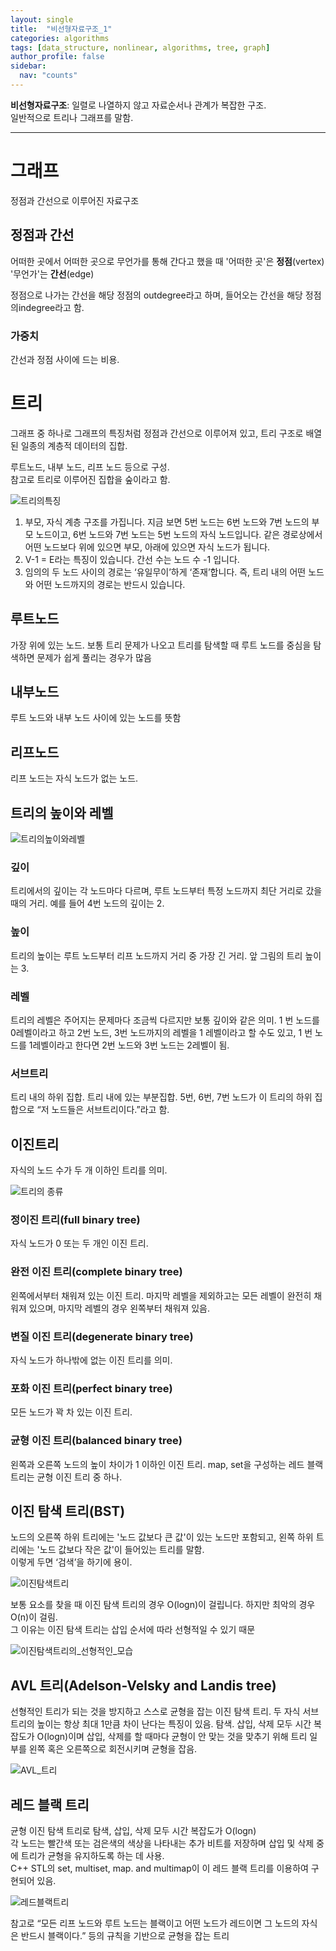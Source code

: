 ```yaml
---
layout: single
title:  "비선형자료구조_1"
categories: algorithms
tags: [data_structure, nonlinear, algorithms, tree, graph]
author_profile: false
sidebar:
  nav: "counts"
---
```

  **비선형자료구조**: 일렬로 나열하지 않고 자료순서나 관계가 복잡한 구조.<br>
  일반적으로 트리나 그래프를 말함.
***

# 그래프

  정점과 간선으로 이루어진 자료구조

## 정점과 간선
어떠한 곳에서 어떠한 곳으로 무언가를 통해 간다고 했을 때 '어떠한 곳'은 **정점**(vertex) '무언가'는 **간선**(edge)

정점으로 나가는 간선을 해당 정점의 outdegree라고 하며, 들어오는 간선을 해당 정점의indegree라고 함. 

### 가중치
  간선과 정점 사이에 드는 비용.
  
# 트리
그래프 중 하나로 그래프의 특징처럼 정점과 간선으로 이루어져 있고, 트리 구조로 배열된 일종의 계층적 데이터의 집합.<br>

루트노드, 내부 노드, 리프 노드 등으로 구성.<br>
참고로 트리로 이루어진 집합을 숲이라고 함. <br>

![트리의특징]({{site.url}}/images/2024-04-05-nonlinear_1/img.png)
  1. 부모, 자식 계층 구조를 가집니다. 지금 보면 5번 노드는 6번 노드와 7번 노드의 부모 노드이고, 6번 노드와 7번 노드는 5번 노드의 자식 노드입니다. 같은 경로상에서 어떤 노드보다 위에 있으면 부모, 아래에 있으면 자식 노드가 됩니다.
  2.  V-1 = E라는 특징이 있습니다. 간선 수는 노드 수 -1 입니다.
  3. 임의의 두 노드 사이의 경로는 ‘유일무이’하게 ‘존재’합니다. 즉, 트리 내의 어떤 노드와 어떤 노드까지의 경로는 반드시 있습니다.

## 루트노드

가장 위에 있는 노드. 보통 트리 문제가 나오고 트리를 탐색할 때 루트 노드를 중심을 탐색하면 문제가 쉽게 풀리는 경우가 많음

## 내부노드

루트 노드와 내부 노드 사이에 있는 노드를 뜻함

## 리프노드

리프 노드는 자식 노드가 없는 노드. 

## 트리의 높이와 레벨

![트리의높이와레벨]({{site.url}}/images/2024-04-05-nonlinear_1/img_1.png)

### 깊이
  트리에서의 깊이는 각 노드마다 다르며, 루트 노드부터 특정 노드까지 최단 거리로 갔을 때의 거리. 예를 들어 4번 노드의 깊이는 2.
### 높이
  트리의 높이는 루트 노드부터 리프 노드까지 거리 중 가장 긴 거리. 앞 그림의 트리 높이는 3.
### 레벨
  트리의 레벨은 주어지는 문제마다 조금씩 다르지만 보통 깊이와 같은 의미. 1 번 노드를 0레벨이라고 하고 2번 노드, 3번 노드까지의 레벨을 1 레벨이라고 할 수도 있고, 1 번 노드를 1레벨이라고 한다면 2번 노드와 3번 노드는 2레벨이 됨.
### 서브트리
  트리 내의 하위 집합. 트리 내에 있는 부분집합. 5번, 6번, 7번 노드가 이 트리의 하위 집합으로 “저 노드들은 서브트리이다.”라고 함.

## 이진트리

자식의 노드 수가 두 개 이하인 트리를 의미. 

![트리의 종류]({{site.url}}/images/2024-04-05-nonlinear_1/img_2.png)

### 정이진 트리(full binary tree)
  자식 노드가 0 또는 두 개인 이진 트리.
### 완전 이진 트리(complete binary tree)
  왼쪽에서부터 채워져 있는 이진 트리. 마지막 레벨을 제외하고는 모든 레벨이 완전히 채워져 있으며, 마지막 레벨의 경우 왼쪽부터 채워져 있음.
### 변질 이진 트리(degenerate binary tree)
  자식 노드가 하나밖에 없는 이진 트리를 의미.
### 포화 이진 트리(perfect binary tree)
  모든 노드가 꽉 차 있는 이진 트리.
### 균형 이진 트리(balanced binary tree)
  왼쪽과 오른쪽 노드의 높이 차이가 1 이하인 이진 트리. map, set을 구성하는 레드 블랙 트리는 균형 이진 트리 중 하나.
  
## 이진 탐색 트리(BST)

노드의 오른쪽 하위 트리에는 '노드 값보다 큰 값'이 있는 노드만 포함되고, 왼쪽 하위 트리에는 '노드 값보다 작은 값'이 들어있는 트리를 말함.<br>
이렇게 두면 ‘검색’을 하기에 용이.

![이진탐색트리]({{site.url}}/images/2024-04-05-nonlinear_1/img_3.png)

보통 요소를 찾을 때 이진 탐색 트리의 경우 O(logn)이 걸립니다. 하지만 최악의 경우 O(n)이 걸림.<br>
그 이유는 이진 탐색 트리는 삽입 순서에 따라 선형적일 수 있기 때문

![이진탐색트리의_선형적인_모습]({{site.url}}/images/2024-04-05-nonlinear_1/img_4.png)

## AVL 트리(Adelson-Velsky and Landis tree)
선형적인 트리가 되는 것을 방지하고 스스로 균형을 잡는 이진 탐색 트리.
두 자식 서브트리의 높이는 항상 최대 1만큼 차이 난다는 특징이 있음.
탐색. 삽입, 삭제 모두 시간 복잡도가 O(logn)이며 삽입, 삭제를 할 때마다 균형이 안 맞는 것을 맞추기 위해 트리 일부를 왼쪽 혹은 오른쪽으로 회전시키며 균형을 잡음.

![AVL_트리]({{site.url}}/images/2024-04-05-nonlinear_1/img_5.png)

## 레드 블랙 트리
균형 이진 탐색 트리로 탐색, 삽입, 삭제 모두 시간 복잡도가 O(logn)<br>
각 노드는 빨간색 또는 검은색의 색상을 나타내는 추가 비트를 저장하며 삽입 및 삭제 중에 트리가 균형을 유지하도록 하는 데 사용.<br>
C++ STL의 set, multiset, map. and multimap이 이 레드 블랙 트리를 이용하여 구현되어 있음. <br>

![레드블랙트리]({{site.url}}/images/2024-04-05-nonlinear_1/img_6.png)

참고로 “모든 리프 노드와 루트 노드는 블랙이고 어떤 노드가 레드이면 그 노드의 자식은 반드시 블랙이다.” 등의 규칙을 기반으로 균형을 잡는 트리